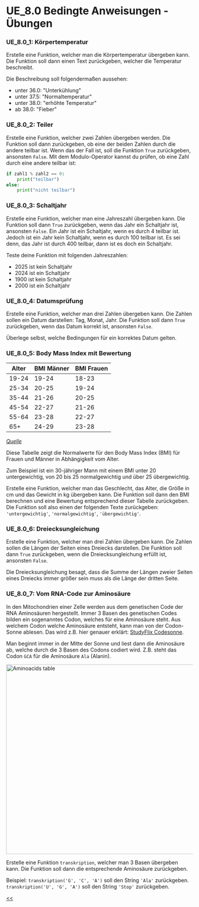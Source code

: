 # UE_8.0 Bedingte Anweisungen - Übungen

### UE_8.0_1: Körpertemperatur

Erstelle eine Funktion, welcher man die Körpertemperatur übergeben kann.
Die Funktion soll dann einen Text zurückgeben, welcher die Temperatur beschreibt.

Die Beschreibung soll folgendermaßen aussehen:

- unter 36.0: "Unterkühlung"
- unter 37.5: "Normaltemperatur"
- unter 38.0: "erhöhte Temperatur"
- ab 38.0: "Fieber"

### UE_8.0_2: Teiler

Erstelle eine Funktion, welcher zwei Zahlen übergeben werden.
Die Funktion soll dann zurückgeben, ob eine der beiden Zahlen durch die andere teilbar ist.
Wenn das der Fall ist, soll die Funktion `True` zurückgeben, ansonsten `False`.
Mit dem Modulo-Operator kannst du prüfen, ob eine Zahl durch eine andere teilbar ist:

```python
if zahl1 % zahl2 == 0:
    print("teilbar")
else:
    print("nicht teilbar")
```

### UE_8.0_3: Schaltjahr

Erstelle eine Funktion, welcher man eine Jahreszahl übergeben kann.
Die Funktion soll dann `True` zurückgeben, wenn das Jahr ein Schaltjahr ist, ansonsten `False`.
Ein Jahr ist ein Schaltjahr, wenn es durch 4 teilbar ist.
Jedoch ist ein Jahr kein Schaltjahr, wenn es durch 100 teilbar ist.
Es sei denn, das Jahr ist durch 400 teilbar, dann ist es doch ein Schaltjahr.

Teste deine Funktion mit folgenden Jahreszahlen:
* 2025 ist kein Schaltjahr
* 2024 ist ein Schaltjahr
* 1900 ist kein Schaltjahr
* 2000 ist ein Schaltjahr

### UE_8.0_4: Datumsprüfung

Erstelle eine Funktion, welcher man drei Zahlen übergeben kann.
Die Zahlen sollen ein Datum darstellen: Tag, Monat, Jahr.
Die Funktion soll dann `True` zurückgeben, wenn das Datum korrekt ist, ansonsten `False`.

Überlege selbst, welche Bedingungen für ein korrektes Datum gelten.

### UE_8.0_5: Body Mass Index mit Bewertung

| Alter | BMI Männer | BMI Frauen |
|-------|------------|------------|
| 19-24 | 19-24      | 18-23      |
| 25-34 | 20-25      | 19-24      |
| 35-44 | 21-26      | 20-25      |
| 45-54 | 22-27      | 21-26      |
| 55-64 | 23-28      | 22-27      |
| 65+   | 24-29      | 23-28      |

*[Quelle](https://plakos-akademie.de/bmi-rechner/)*

Diese Tabelle zeigt die Normalwerte für den Body Mass Index (BMI) für Frauen und Männer
in Abhängigkeit vom Alter.

Zum Beispiel ist ein 30-jähriger Mann mit einem BMI unter 20 untergewichtig,
von 20 bis 25 normalgewichtig und über 25 übergewichtig.

Erstelle eine Funktion, welcher man das Geschlecht, 
das Alter, die Größe in cm und das Gewicht in kg übergeben kann.
Die Funktion soll dann den BMI berechnen und eine Bewertung 
entsprechend dieser Tabelle zurückgeben. 
Die Funktion soll also einen der folgenden Texte zurückgeben:
`'untergewichtig'`, `'normalgewichtig'`, `'übergewichtig'`.

### UE_8.0_6: Dreiecksungleichung

Erstelle eine Funktion, welcher man drei Zahlen übergeben kann.
Die Zahlen sollen die Längen der Seiten eines Dreiecks darstellen.
Die Funktion soll dann `True` zurückgeben, wenn die Dreiecksungleichung erfüllt ist, 
ansonsten `False`.

Die Dreiecksungleichung besagt, 
dass die Summe der Längen zweier Seiten eines Dreiecks
immer größer sein muss als die Länge der dritten Seite.

### UE_8.0_7: Vom RNA-Code zur Aminosäure

In den Mitochondrien einer Zelle werden aus dem genetischen Code der RNA
Aminosäuren hergestellt.
Immer 3 Basen des genetischen Codes bilden ein sogenanntes Codon, 
welches für eine Aminosäure steht.
Aus welchem Codon welche Aminosäure entsteht, kann man von der Codon-Sonne ablesen.
Das wird z.B. hier genauer erklärt:
[StudyFlix Codesonne](https://studyflix.de/biologie/codesonne-2539).

Man beginnt immer in der Mitte der Sonne und liest dann die Aminosäure ab,
welche durch die 3 Basen des Codons codiert wird.
Z.B. steht das Codon `GCA` für die Aminosäure `Ala` (Alanin).

<a title="Mouagip, Public domain, via Wikimedia Commons" href="https://commons.wikimedia.org/wiki/File:Aminoacids_table.svg"><img width="512" alt="Aminoacids table" src="https://upload.wikimedia.org/wikipedia/commons/thumb/7/70/Aminoacids_table.svg/512px-Aminoacids_table.svg.png?20210405175054"></a>

Erstelle eine Funktion `transkription`, welcher man 3 Basen übergeben kann.
Die Funktion soll dann die entsprechende Aminosäure zurückgeben.

Beispiel: `transkription('G', 'C', 'A')` soll den String `'Ala'` zurückgeben.
`transkription('U', 'G', 'A')` soll den String `'Stop'` zurückgeben.





[<<](../skriptum/8.0_IfElse.md)
